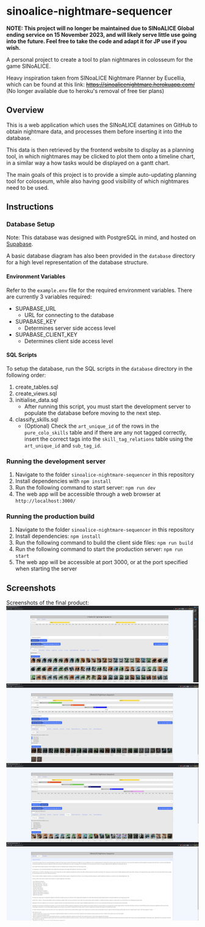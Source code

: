 # sinoalice-nightmare-sequencer
**NOTE: This project will no longer be maintained due to SINoALICE Global ending service on 15 November 2023, and will likely serve little use going into the future. Feel free to take the code and adapt it for JP use if you wish.**

A personal project to create a tool to plan nightmares in colosseum for the game SINoALICE.

Heavy inspiration taken from SINoaLICE Nightmare Planner by Eucellia, which can be found at this link:
~~https://sinoalicenightmare.herokuapp.com/~~ (No longer available due to heroku's removal of free tier plans)

## Overview
This is a web application which uses the SINoALICE datamines on GitHub to obtain nightmare data, and processes them before inserting it into the database.

This data is then retrieved by the frontend website to display as a planning tool, in which nightmares may be clicked to plot them onto a timeline chart, in a similar way a how tasks would be displayed on a gantt chart.

The main goals of this project is to provide a simple auto-updating planning tool for colosseum, while also having good visibility of which nightmares need to be used.

## Instructions

### Database Setup

Note: This database was designed with PostgreSQL in mind, and hosted on [Supabase](https://supabase.com/).

A basic database diagram has also been provided in the `database` directory for a high level representation of the database structure.

#### Environment Variables
Refer to the `example.env` file for the required environment variables. There are currently 3 variables required:
- SUPABASE_URL
    - URL for connecting to the database
- SUPABASE_KEY
    - Determines server side access level
- SUPABASE_CLIENT_KEY
    - Determines client side access level

#### SQL Scripts
To setup the database, run the SQL scripts in the `database` directory in the following order:
1. create_tables.sql
2. create_views.sql
3. initialise_data.sql
    - After running this script, you must start the development server to populate the database before moving to the next step.
4. classify_skills.sql
    - (Optional) Check the `art_unique_id` of the rows in the `pure_colo_skills` table and if there are any not tagged correctly, insert the correct tags into the `skill_tag_relations` table using the `art_unique_id` and `sub_tag_id`.

### Running the development server
1. Navigate to the folder `sinoalice-nightmare-sequencer` in this repository
2. Install dependencies with `npm install`
3. Run the following command to start server: `npm run dev`
4. The web app will be accessible through a web browser at `http://localhost:3000/`

### Running the production build
1. Navigate to the folder `sinoalice-nightmare-sequencer` in this repository
2. Install dependencies: `npm install`
2. Run the following command to build the client side files: `npm run build`
3. Run the following command to start the production server: `npm run start`
4. The web app will be accessible at port 3000, or at the port specified when starting the server

## Screenshots
Screenshots of the final product:
![Initial Page](/screenshots/initial.PNG)
![Plotted Nightmares](/screenshots/plotted_nms.PNG)
![JP Nightmares](/screenshots/jp_names.PNG)
![About Tab](/screenshots/about.PNG)